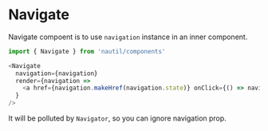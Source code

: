 # Navigate

Navigate compoent is to use `navigation` instance in an inner component.

```js
import { Navigate } from 'nautil/components'

<Navigate
  navigation={navigation}
  render={navigation =>
    <a href={navigation.makeHref(navigation.state)} onClick={() => navigation.changeLocation(navigation.state)}>click to go</a>
  }
/>
```

It will be polluted by `Navigator`, so you can ignore navigation prop.
